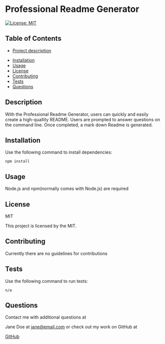 
 # Professional Readme Generator

  
  [![License: MIT](https://img.shields.io/badge/License-MIT-yellow.svg)](https://opensource.org/licenses/MIT)

 ## Table of Contents
 * [Project description](#Description)
 - [Installation](#Installation)
 - [Usage](#Usage)
 - [License](#License)
 - [Contributing](#Contributing)
 - [Tests](#Tests)
 - [Questions](#Questions)

 ## Description
 With the Professional Readme Generator, users can quickly and easily create a high-quallity README.  Users are prompted to answer questions on the command line.  Once completed, a mark down Readme is generated.

 ## Installation
 Use the following command to install dependencies:
 
 `
 npm install
 `

 ## Usage
 Node.js and npm(normally comes with Node.js) are required

 ## License
 MIT

 This project is licensed by the MIT.
 
 ## Contributing
 Currently there are no guidelines for contributions

 ## Tests
 
 Use the following command to run tests:
 
 `
 n/a 
 `
 
 ## Questions

 Contact me with additional questions at 

 Jane Doe at jane@email.com or check out my work on GitHub at 

 [GitHub](https://github.com/JaneGithub)
 